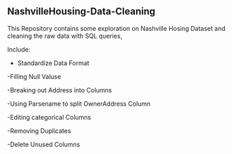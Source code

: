 ## NashvilleHousing-Data-Cleaning

This Repository contains some exploration on Nashville Hosing Dataset and cleaning the raw data with SQL queries,   

Include:

- Standardize Data Format

-Filling Null Valuse

-Breaking out Address into Columns

-Using Parsename to split OwnerAddress Column

-Editing categorical Columns

-Removing Duplicates

-Delete Unused Columns
